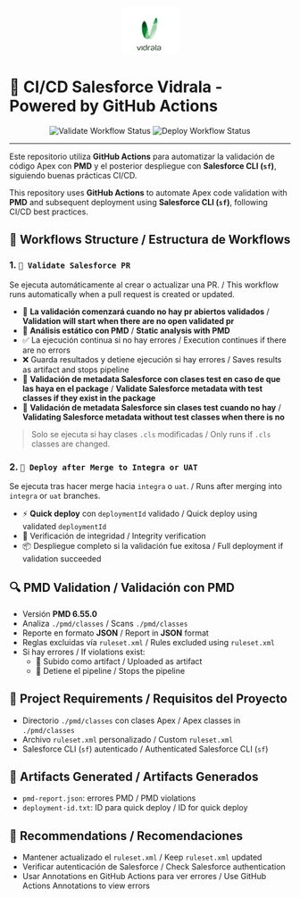 <!-- Banner image -->
<!-- Banner image -->
<p align="center">
  <img src="assets/vidrala.jpg" alt="CI/CD Salesforce Vidrala"/>
</p>

# 🚀 CI/CD Salesforce Vidrala - Powered by GitHub Actions

<p align="center">
            
  <img src="https://github.com/OmegaSoporteVIDRALA/VIDRALA/actions/workflows/pr_validacion.yml/badge.svg" alt="Validate Workflow Status">
  <img src="https://github.com/OmegaSoporteVIDRALA/VIDRALA/actions/workflows/deploy.yml/badge.svg" alt="Deploy Workflow Status">
</p>

---

Este repositorio utiliza **GitHub Actions** para automatizar la validación de código Apex con **PMD** y el posterior despliegue con **Salesforce CLI (`sf`)**, siguiendo buenas prácticas CI/CD.

This repository uses **GitHub Actions** to automate Apex code validation with **PMD** and subsequent deployment using **Salesforce CLI (`sf`)**, following CI/CD best practices.

## 📁 Workflows Structure / Estructura de Workflows

### 1. `📝 Validate Salesforce PR`
Se ejecuta automáticamente al crear o actualizar una PR. / This workflow runs automatically when a pull request is created or updated.

- 🧭 **La validación comenzará cuando no hay pr abiertos validados** / **Validation will start when there are no open validated pr**
- 🧹 **Análisis estático con PMD** / **Static analysis with PMD**
- ✅ La ejecución continua si no hay errores / Execution continues if there are no errors
- ❌ Guarda resultados y detiene ejecución si hay errores / Saves results as artifact and stops pipeline
- 🧪 **Validación de metadata Salesforce con clases test en caso de que las haya en el package** / **Validate Salesforce metadata with test classes if they exist in the package**
- 🧱 **Validación de metadata Salesforce sin clases test cuando no hay** / **Validating Salesforce metadata without test classes when there is no**

> Solo se ejecuta si hay clases `.cls` modificadas / Only runs if `.cls` classes are changed.

### 2. `🚀 Deploy after Merge to Integra or UAT`
Se ejecuta tras hacer merge hacia `integra` o `uat`. / Runs after merging into `integra` or `uat` branches.

- ⚡ **Quick deploy** con `deploymentId` validado / Quick deploy using validated `deploymentId`
- 👀 Verificación de integridad / Integrity verification
- 📦 Despliegue completo si la validación fue exitosa / Full deployment if validation succeeded

## 🔍 PMD Validation / Validación con PMD

- Versión **PMD 6.55.0**
- Analiza `./pmd/classes` / Scans `./pmd/classes`
- Reporte en formato **JSON** / Report in **JSON** format
- Reglas excluidas vía `ruleset.xml` / Rules excluded using `ruleset.xml`
- Si hay errores / If violations exist:
  - 📝 Subido como artifact / Uploaded as artifact
  - 🛑 Detiene el pipeline / Stops the pipeline

## 🧩 Project Requirements / Requisitos del Proyecto

- Directorio `./pmd/classes` con clases Apex / Apex classes in `./pmd/classes`
- Archivo `ruleset.xml` personalizado / Custom `ruleset.xml`
- Salesforce CLI (`sf`) autenticado / Authenticated Salesforce CLI (`sf`)

## 📂 Artifacts Generated / Artifacts Generados

- `pmd-report.json`: errores PMD / PMD violations
- `deployment-id.txt`: ID para quick deploy / ID for quick deploy

## 📌 Recommendations / Recomendaciones

- Mantener actualizado el `ruleset.xml` / Keep `ruleset.xml` updated
- Verificar autenticación de Salesforce / Check Salesforce authentication
- Usar Annotations en GitHub Actions para ver errores / Use GitHub Actions Annotations to view errors